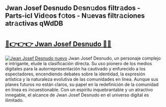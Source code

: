 ## Jwan Josef Desnudo D𝚎sn𝚞dos filtr𝚊dos - Parts-icI Vid𝚎os f𝚘tos - N𝚞evas filtr𝚊ciones atr𝚊ctivas qWdDB

# <h2><a href="http://mb11dbh.tromn.icu/?c=Jwan+Josef+Desnudo">🔗👉👉👉 Jwan Josef Desnudo 🔗🔗</a></h2>

[![Jwan Josef Desnudo nuevo](https://i.imgur.com/pEAQMta.gif)](http://mb11dbh.tromn.icu/?c=Jwan+Josef+Desnudo)
Jwan Josef Desnudo, un personaje complejo e intrigante, elude la clasificación directa. Su uso pionero de los medios digitales para la autorrepresentación ha cautivado y enfurecido a los espectadores, encendiendo debates sobre la identidad, la expresión artística y la naturaleza evolutiva de las comunidades en línea. Aunque sus planes futuros no están claros, su papel en la redefinición de la comunidad en línea es incuestionable. Con un espíritu inquebrantable y un atractivo innegable, el alcance de Jwan Josef Desnudo en el universo digital es ilimitado.
